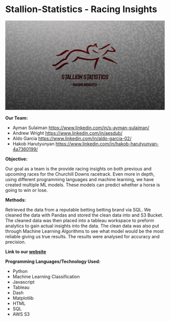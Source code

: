 # Stallion-Statistics - Racing Insights

![Screenshot](Stallion_Statistics.png)

**Our Team:**

- Ayman Sulaiman https://www.linkedin.com/in/s-ayman-sulaiman/
- Andrew Wright https://www.linkedin.com/in/aesdub/
- Aldo Garcia https://www.linkedin.com/in/aldo-garcia-02/
- Hakob Harutyunyan https://www.linkedin.com/in/hakob-harutyunyan-4a7360199/

**Objective:**

Our goal as a team is the provide racing insights on both previous and upcoming races for the Churchill Downs racetrack. Even more in depth, using different programming languages and machine learning, we have created multiple ML models. These models can predict whether a horse is going to win or lose. 

**Methods:**

Retrieved the data from a reputable betting betting brand via SQL.  We cleaned the data with Pandas and stored the clean data into and S3 Bucket.  The cleaned data was then placed into a tableau workspace to preform analytics to gain actual insights into the data.  The clean data was also put through Machine Learning Algorithms to see what model would be the most reliable giving us true results.  The results were analysed for accuracy and precision. 

**Link to our [website](https://stallion-stats.herokuapp.com/)**


**Programming Languages/Technology Used:**

- Python
- Machine Learning Classification
- Javascript
- Tableau
- Dash
- Matplotlib
- HTML
- SQL 
- AWS S3







